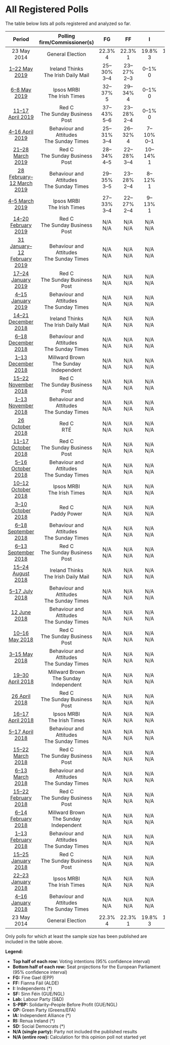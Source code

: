 # All Registered Polls

The table below lists all polls registered and analyzed so far.

| Period     | Polling firm/Commissioner(s) | FG | FF | I | SF | Lab | S-PBP | GP | IA | RI | SD |
|:----------:|:----------------------------:|:--:|:--:|:--:|:--:|:--:|:--:|:--:|:--:|:--:|:--:|
| 23 May 2014 | General Election | 22.3% <br> 4 | 22.3% <br> 1 | 19.8% <br> 3 | 19.5% <br> 3 | 5.3% <br> 0 | 1.5% <br> 0 | 4.9% <br> 0 | 0.0% <br> 0 | 0.0% <br> 0 | 0.0% <br> 0 |
| [1–22 May 2019](2019-05-22-IrelandThinks.html) | Ireland Thinks <br> The Irish Daily Mail | 25–30% <br> 3–4 | 23–27% <br> 2–3 | 0–1% <br> 0 | 14–18% <br> 1–3 | 5–7% <br> 0 | 1–3% <br> 0 | 6–8% <br> 1 | 12–16% <br> 1–2 | N/A <br> N/A | 2–4% <br> 0 |
| [6–8 May 2019](2019-05-08-IpsosMRBI.html) | Ipsos MRBI <br> The Irish Times | 32–37% <br> 5 | 29–34% <br> 4 | 0–1% <br> 0 | 17–21% <br> 2 | 7–10% <br> 0 | 0–1% <br> 0 | 4–6% <br> 0 | 0–1% <br> 0 | 0–1% <br> 0 | 0–1% <br> 0 |
| [11–17 April 2019](2019-04-17-RedC.html) | Red C <br> The Sunday Business Post | 37–43% <br> 5–6 | 23–28% <br> 2–4 | 0–1% <br> 0 | 17–22% <br> 2–3 | 4–6% <br> 0 | 0–1% <br> 0 | 4–6% <br> 0–1 | 2–4% <br> 0 | 0–1% <br> 0 | 1–2% <br> 0 |
| [4–16 April 2019](2019-04-16-BehaviourandAttitudes.html) | Behaviour and Attitudes <br> The Sunday Times | 25–31% <br> 3–4 | 26–32% <br> 4 | 7–10% <br> 0–1 | 19–24% <br> 2–3 | 3–6% <br> 0 | 1–2% <br> 0 | 1–2% <br> 0 | 3–6% <br> 0 | 0–1% <br> 0 | 1–2% <br> 0 |
| [21–28 March 2019](2019-03-28-RedC.html) | Red C <br> The Sunday Business Post | 28–34% <br> 4–5 | 22–28% <br> 3–4 | 10–14% <br> 1 | 11–15% <br> 0–2 | 4–7% <br> 0 | 1–3% <br> 0–1 | 2–4% <br> 0 | 2–4% <br> 0 | 0–1% <br> 0 | 2–4% <br> 0 |
| [28 February–12 March 2019](2019-03-12-BehaviourandAttitudes.html) | Behaviour and Attitudes <br> The Sunday Times | 29–35% <br> 3–5 | 23–28% <br> 2–4 | 8–12% <br> 1 | 17–22% <br> 1–4 | 4–7% <br> 0 | 1–2% <br> 0 | 2–4% <br> 0 | 1–3% <br> 0 | 0–1% <br> 0 | 0–1% <br> 0 |
| [4–5 March 2019](2019-03-05-IpsosMRBI.html) | Ipsos MRBI <br> The Irish Times | 27–33% <br> 3–4 | 22–27% <br> 2–4 | 9–13% <br> 1 | 19–23% <br> 3–4 | 5–7% <br> 0 | 1–3% <br> 0–1 | 1–3% <br> 0 | 1–2% <br> 0 | N/A <br> N/A | 1–2% <br> 0 |
| [14–20 February 2019](2019-02-20-RedC.html) | Red C <br> The Sunday Business Post | N/A <br> N/A | N/A <br> N/A | N/A <br> N/A | N/A <br> N/A | N/A <br> N/A | N/A <br> N/A | N/A <br> N/A | N/A <br> N/A | N/A <br> N/A | N/A <br> N/A |
| [31 January–12 February 2019](2019-02-12-BehaviourandAttitudes.html) | Behaviour and Attitudes <br> The Sunday Times | N/A <br> N/A | N/A <br> N/A | N/A <br> N/A | N/A <br> N/A | N/A <br> N/A | N/A <br> N/A | N/A <br> N/A | N/A <br> N/A | N/A <br> N/A | N/A <br> N/A |
| [17–24 January 2019](2019-01-24-RedC.html) | Red C <br> The Sunday Business Post | N/A <br> N/A | N/A <br> N/A | N/A <br> N/A | N/A <br> N/A | N/A <br> N/A | N/A <br> N/A | N/A <br> N/A | N/A <br> N/A | N/A <br> N/A | N/A <br> N/A |
| [4–15 January 2019](2019-01-15-BehaviourandAttitudes.html) | Behaviour and Attitudes <br> The Sunday Times | N/A <br> N/A | N/A <br> N/A | N/A <br> N/A | N/A <br> N/A | N/A <br> N/A | N/A <br> N/A | N/A <br> N/A | N/A <br> N/A | N/A <br> N/A | N/A <br> N/A |
| [14–21 December 2018](2018-12-21-IrelandThinks.html) | Ireland Thinks <br> The Irish Daily Mail | N/A <br> N/A | N/A <br> N/A | N/A <br> N/A | N/A <br> N/A | N/A <br> N/A | N/A <br> N/A | N/A <br> N/A | N/A <br> N/A | N/A <br> N/A | N/A <br> N/A |
| [6–18 December 2018](2018-12-18-BehaviourandAttitudes.html) | Behaviour and Attitudes <br> The Sunday Times | N/A <br> N/A | N/A <br> N/A | N/A <br> N/A | N/A <br> N/A | N/A <br> N/A | N/A <br> N/A | N/A <br> N/A | N/A <br> N/A | N/A <br> N/A | N/A <br> N/A |
| [1–13 December 2018](2018-12-13-MillwardBrown.html) | Millward Brown <br> The Sunday Independent | N/A <br> N/A | N/A <br> N/A | N/A <br> N/A | N/A <br> N/A | N/A <br> N/A | N/A <br> N/A | N/A <br> N/A | N/A <br> N/A | N/A <br> N/A | N/A <br> N/A |
| [15–22 November 2018](2018-11-22-RedC.html) | Red C <br> The Sunday Business Post | N/A <br> N/A | N/A <br> N/A | N/A <br> N/A | N/A <br> N/A | N/A <br> N/A | N/A <br> N/A | N/A <br> N/A | N/A <br> N/A | N/A <br> N/A | N/A <br> N/A |
| [1–13 November 2018](2018-11-13-BehaviourandAttitudes.html) | Behaviour and Attitudes <br> The Sunday Times | N/A <br> N/A | N/A <br> N/A | N/A <br> N/A | N/A <br> N/A | N/A <br> N/A | N/A <br> N/A | N/A <br> N/A | N/A <br> N/A | N/A <br> N/A | N/A <br> N/A |
| [26 October 2018](2018-10-26-RedC.html) | Red C <br> RTÉ | N/A <br> N/A | N/A <br> N/A | N/A <br> N/A | N/A <br> N/A | N/A <br> N/A | N/A <br> N/A | N/A <br> N/A | N/A <br> N/A | N/A <br> N/A | N/A <br> N/A |
| [11–17 October 2018](2018-10-17-RedC.html) | Red C <br> The Sunday Business Post | N/A <br> N/A | N/A <br> N/A | N/A <br> N/A | N/A <br> N/A | N/A <br> N/A | N/A <br> N/A | N/A <br> N/A | N/A <br> N/A | N/A <br> N/A | N/A <br> N/A |
| [5–16 October 2018](2018-10-16-BehaviourandAttitudes.html) | Behaviour and Attitudes <br> The Sunday Times | N/A <br> N/A | N/A <br> N/A | N/A <br> N/A | N/A <br> N/A | N/A <br> N/A | N/A <br> N/A | N/A <br> N/A | N/A <br> N/A | N/A <br> N/A | N/A <br> N/A |
| [10–12 October 2018](2018-10-12-IpsosMRBI.html) | Ipsos MRBI <br> The Irish Times | N/A <br> N/A | N/A <br> N/A | N/A <br> N/A | N/A <br> N/A | N/A <br> N/A | N/A <br> N/A | N/A <br> N/A | N/A <br> N/A | N/A <br> N/A | N/A <br> N/A |
| [3–10 October 2018](2018-10-10-RedC.html) | Red C <br> Paddy Power | N/A <br> N/A | N/A <br> N/A | N/A <br> N/A | N/A <br> N/A | N/A <br> N/A | N/A <br> N/A | N/A <br> N/A | N/A <br> N/A | N/A <br> N/A | N/A <br> N/A |
| [6–18 September 2018](2018-09-18-BehaviourandAttitudes.html) | Behaviour and Attitudes <br> The Sunday Times | N/A <br> N/A | N/A <br> N/A | N/A <br> N/A | N/A <br> N/A | N/A <br> N/A | N/A <br> N/A | N/A <br> N/A | N/A <br> N/A | N/A <br> N/A | N/A <br> N/A |
| [6–13 September 2018](2018-09-13-RedC.html) | Red C <br> The Sunday Business Post | N/A <br> N/A | N/A <br> N/A | N/A <br> N/A | N/A <br> N/A | N/A <br> N/A | N/A <br> N/A | N/A <br> N/A | N/A <br> N/A | N/A <br> N/A | N/A <br> N/A |
| [15–24 August 2018](2018-08-24-IrelandThinks.html) | Ireland Thinks <br> The Irish Daily Mail | N/A <br> N/A | N/A <br> N/A | N/A <br> N/A | N/A <br> N/A | N/A <br> N/A | N/A <br> N/A | N/A <br> N/A | N/A <br> N/A | N/A <br> N/A | N/A <br> N/A |
| [5–17 July 2018](2018-07-17-BehaviourandAttitudes.html) | Behaviour and Attitudes <br> The Sunday Times | N/A <br> N/A | N/A <br> N/A | N/A <br> N/A | N/A <br> N/A | N/A <br> N/A | N/A <br> N/A | N/A <br> N/A | N/A <br> N/A | N/A <br> N/A | N/A <br> N/A |
| [12 June 2018](2018-06-12-BehaviourandAttitudes.html) | Behaviour and Attitudes <br> The Sunday Times | N/A <br> N/A | N/A <br> N/A | N/A <br> N/A | N/A <br> N/A | N/A <br> N/A | N/A <br> N/A | N/A <br> N/A | N/A <br> N/A | N/A <br> N/A | N/A <br> N/A |
| [10–16 May 2018](2018-05-16-RedC.html) | Red C <br> The Sunday Business Post | N/A <br> N/A | N/A <br> N/A | N/A <br> N/A | N/A <br> N/A | N/A <br> N/A | N/A <br> N/A | N/A <br> N/A | N/A <br> N/A | N/A <br> N/A | N/A <br> N/A |
| [3–15 May 2018](2018-05-15-BehaviourandAttitudes.html) | Behaviour and Attitudes <br> The Sunday Times | N/A <br> N/A | N/A <br> N/A | N/A <br> N/A | N/A <br> N/A | N/A <br> N/A | N/A <br> N/A | N/A <br> N/A | N/A <br> N/A | N/A <br> N/A | N/A <br> N/A |
| [19–30 April 2018](2018-04-30-MillwardBrown.html) | Millward Brown <br> The Sunday Independent | N/A <br> N/A | N/A <br> N/A | N/A <br> N/A | N/A <br> N/A | N/A <br> N/A | N/A <br> N/A | N/A <br> N/A | N/A <br> N/A | N/A <br> N/A | N/A <br> N/A |
| [26 April 2018](2018-04-26-RedC.html) | Red C <br> The Sunday Business Post | N/A <br> N/A | N/A <br> N/A | N/A <br> N/A | N/A <br> N/A | N/A <br> N/A | N/A <br> N/A | N/A <br> N/A | N/A <br> N/A | N/A <br> N/A | N/A <br> N/A |
| [16–17 April 2018](2018-04-17-IpsosMRBI.html) | Ipsos MRBI <br> The Irish Times | N/A <br> N/A | N/A <br> N/A | N/A <br> N/A | N/A <br> N/A | N/A <br> N/A | N/A <br> N/A | N/A <br> N/A | N/A <br> N/A | N/A <br> N/A | N/A <br> N/A |
| [5–17 April 2018](2018-04-17-BehaviourandAttitudes.html) | Behaviour and Attitudes <br> The Sunday Times | N/A <br> N/A | N/A <br> N/A | N/A <br> N/A | N/A <br> N/A | N/A <br> N/A | N/A <br> N/A | N/A <br> N/A | N/A <br> N/A | N/A <br> N/A | N/A <br> N/A |
| [15–22 March 2018](2018-03-22-RedC.html) | Red C <br> The Sunday Business Post | N/A <br> N/A | N/A <br> N/A | N/A <br> N/A | N/A <br> N/A | N/A <br> N/A | N/A <br> N/A | N/A <br> N/A | N/A <br> N/A | N/A <br> N/A | N/A <br> N/A |
| [6–13 March 2018](2018-03-13-BehaviourandAttitudes.html) | Behaviour and Attitudes <br> The Sunday Times | N/A <br> N/A | N/A <br> N/A | N/A <br> N/A | N/A <br> N/A | N/A <br> N/A | N/A <br> N/A | N/A <br> N/A | N/A <br> N/A | N/A <br> N/A | N/A <br> N/A |
| [15–22 February 2018](2018-02-22-RedC.html) | Red C <br> The Sunday Business Post | N/A <br> N/A | N/A <br> N/A | N/A <br> N/A | N/A <br> N/A | N/A <br> N/A | N/A <br> N/A | N/A <br> N/A | N/A <br> N/A | N/A <br> N/A | N/A <br> N/A |
| [6–14 February 2018](2018-02-14-MillwardBrown.html) | Millward Brown <br> The Sunday Independent | N/A <br> N/A | N/A <br> N/A | N/A <br> N/A | N/A <br> N/A | N/A <br> N/A | N/A <br> N/A | N/A <br> N/A | N/A <br> N/A | N/A <br> N/A | N/A <br> N/A |
| [1–13 February 2018](2018-02-13-BehaviourandAttitudes.html) | Behaviour and Attitudes <br> The Sunday Times | N/A <br> N/A | N/A <br> N/A | N/A <br> N/A | N/A <br> N/A | N/A <br> N/A | N/A <br> N/A | N/A <br> N/A | N/A <br> N/A | N/A <br> N/A | N/A <br> N/A |
| [15–25 January 2018](2018-01-25-RedC.html) | Red C <br> The Sunday Business Post | N/A <br> N/A | N/A <br> N/A | N/A <br> N/A | N/A <br> N/A | N/A <br> N/A | N/A <br> N/A | N/A <br> N/A | N/A <br> N/A | N/A <br> N/A | N/A <br> N/A |
| [22–23 January 2018](2018-01-23-IpsosMRBI.html) | Ipsos MRBI <br> The Irish Times | N/A <br> N/A | N/A <br> N/A | N/A <br> N/A | N/A <br> N/A | N/A <br> N/A | N/A <br> N/A | N/A <br> N/A | N/A <br> N/A | N/A <br> N/A | N/A <br> N/A |
| [4–16 January 2018](2018-01-16-BehaviourandAttitudes.html) | Behaviour and Attitudes <br> The Sunday Times | N/A <br> N/A | N/A <br> N/A | N/A <br> N/A | N/A <br> N/A | N/A <br> N/A | N/A <br> N/A | N/A <br> N/A | N/A <br> N/A | N/A <br> N/A | N/A <br> N/A |
| 23 May 2014 | General Election | 22.3% <br> 4 | 22.3% <br> 1 | 19.8% <br> 3 | 19.5% <br> 3 | 5.3% <br> 0 | 1.5% <br> 0 | 4.9% <br> 0 | 0.0% <br> 0 | 0.0% <br> 0 | 0.0% <br> 0 |

Only polls for which at least the sample size has been published are included in the table above.

**Legend:**
+ **Top half of each row:** Voting intentions (95% confidence interval)
+ **Bottom half of each row:** Seat projections for the European Parliament (95% confidence interval)
+ **FG:** Fine Gael (EPP)
+ **FF:** Fianna Fáil (ALDE)
+ **I:** Independents (*)
+ **SF:** Sinn Féin (GUE/NGL)
+ **Lab:** Labour Party (S&D)
+ **S-PBP:** Solidarity–People Before Profit (GUE/NGL)
+ **GP:** Green Party (Greens/EFA)
+ **IA:** Independent Alliance (*)
+ **RI:** Renua Ireland (*)
+ **SD:** Social Democrats (*)
+ **N/A (single party):** Party not included the published results
+ **N/A (entire row):** Calculation for this opinion poll not started yet

